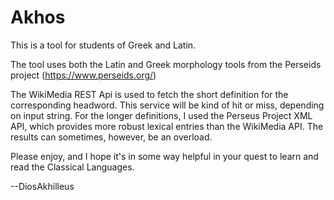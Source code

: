 # Akhos

This is a tool for students of Greek and Latin.

The tool uses both the Latin and Greek morphology tools from the Perseids project (https://www.perseids.org/)

The WikiMedia REST Api is used to fetch the short definition for the corresponding headword. This service will be kind of hit or miss, depending on input string. For the longer definitions, I used the Perseus Project XML API, which provides more robust lexical entries than the WikiMedia API. The results can sometimes, however, be an overload.

Please enjoy, and I hope it's in some way helpful in your quest to learn and read the Classical Languages.

--DiosAkhilleus